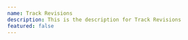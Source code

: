 ```yaml
---
name: Track Revisions
description: This is the description for Track Revisions
featured: false
---
```

